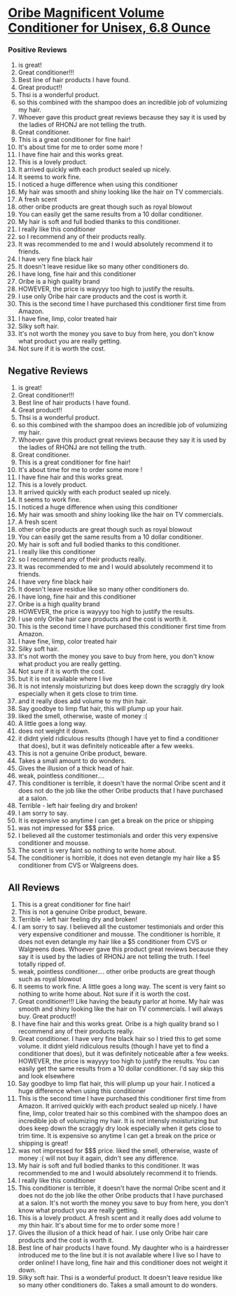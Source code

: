 # [Oribe Magnificent Volume Conditioner for Unisex, 6.8 Ounce](https://products.checkmycream.com/products/Oribe-Magnificent-Volume-Conditioner-for-Unisex-6.8-Ounce.html)

### Positive Reviews

<ol>
      <li>is great!</li>
      <li>Great conditioner!!!</li>
      <li>Best line of hair products I have found.</li>
      <li>Great product!!</li>
      <li>Thsi is a wonderful product.</li>
      <li>so this combined with the shampoo does an incredible job of volumizing my hair.  </li>
      <li>Whoever gave this product great reviews because they say it is used by the ladies of RHONJ are not telling the truth.</li>
      <li>Great conditioner.</li>
      <li>This is a great conditioner for fine hair!</li>
      <li>It&#x27;s about time for me to order some more !</li>
      <li>I have fine hair and this works great.</li>
      <li>This is a lovely product.</li>
      <li>It arrived quickly with each product sealed up nicely.  </li>
      <li>It seems to work fine.  </li>
      <li>I noticed a huge difference when using this conditioner</li>
      <li>My hair was smooth and shiny looking like the hair on TV commercials.</li>
      <li>A fresh scent</li>
      <li>other oribe products are great though such as royal blowout</li>
      <li>You can easily get the same results from a 10 dollar conditioner.</li>
      <li>My hair is soft and full bodied thanks to this conditioner.</li>
      <li>I really like this conditioner</li>
      <li>so I recommend any of their products really.</li>
      <li>It was recommended to me and I would absolutely recommend it to friends.</li>
      <li>I have very fine black hair</li>
      <li>It doesn&#x27;t leave residue like so many other conditioners do.  </li>
      <li>I have long, fine hair and this conditioner</li>
      <li>Oribe is a high quality brand</li>
      <li>HOWEVER, the price is wayyyy too high to justify the results.</li>
      <li>I use only Oribe hair care products and the cost is worth it.</li>
      <li>This is the second time I have purchased this conditioner first time from Amazon.  </li>
      <li>I have fine, limp, color treated hair</li>
      <li>Silky soft hair.  </li>
      <li>It&#x27;s not worth the money you save to buy from here, you don&#x27;t know what product you are really getting.</li>
      <li>Not sure if it is worth the cost.</li>
</ol>


<h2>Negative Reviews</h2>
<ol>
<li> is great!</li>
<li> Great conditioner!!!</li>
<li> Best line of hair products I have found.</li>
<li> Great product!!</li>
<li> Thsi is a wonderful product.</li>
<li> so this combined with the shampoo does an incredible job of volumizing my hair.  </li>
<li> Whoever gave this product great reviews because they say it is used by the ladies of RHONJ are not telling the truth.</li>
<li> Great conditioner.</li>
<li> This is a great conditioner for fine hair!</li>
<li> It&#x27;s about time for me to order some more !</li>
<li> I have fine hair and this works great.</li>
<li> This is a lovely product.</li>
<li> It arrived quickly with each product sealed up nicely.  </li>
<li> It seems to work fine.  </li>
<li> I noticed a huge difference when using this conditioner</li>
<li> My hair was smooth and shiny looking like the hair on TV commercials.</li>
<li> A fresh scent</li>
<li> other oribe products are great though such as royal blowout</li>
<li> You can easily get the same results from a 10 dollar conditioner.</li>
<li> My hair is soft and full bodied thanks to this conditioner.</li>
<li> I really like this conditioner</li>
<li> so I recommend any of their products really.</li>
<li> It was recommended to me and I would absolutely recommend it to friends.</li>
<li> I have very fine black hair</li>
<li> It doesn&#x27;t leave residue like so many other conditioners do.  </li>
<li> I have long, fine hair and this conditioner</li>
<li> Oribe is a high quality brand</li>
<li> HOWEVER, the price is wayyyy too high to justify the results.</li>
<li> I use only Oribe hair care products and the cost is worth it.</li>
<li> This is the second time I have purchased this conditioner first time from Amazon.  </li>
<li> I have fine, limp, color treated hair</li>
<li> Silky soft hair.  </li>
<li> It&#x27;s not worth the money you save to buy from here, you don&#x27;t know what product you are really getting.</li>
<li> Not sure if it is worth the cost.</li>
<li> but it is not available where I live</li>
<li> It is not intensly moisturizing but does keep down the scraggly dry look especially when it gets close to trim time.  </li>
<li> and it really does add volume to my thin hair.</li>
<li> Say goodbye to limp flat hair, this will plump up your hair.</li>
<li> liked the smell, otherwise, waste of money :(  </li>
<li> A little goes a long way.  </li>
<li> does not weight it down.</li>
<li> it didnt yield ridiculous results (though I have yet to find a conditioner that does), but it was definitely noticeable after a few weeks.</li>
<li> This is not a genuine Oribe product, beware.</li>
<li> Takes a small amount to do wonders.</li>
<li> Gives the illusion of a thick head of hair.  </li>
<li> weak, pointless conditioner....</li>
<li> This conditioner is terrible, it doesn&#x27;t have the normal Oribe scent and it does not do the job like the other Oribe products that I have purchased at a salon.</li>
<li> Terrible - left hair feeling dry and broken!</li>
<li> I am sorry to say.</li>
<li> It is expensive so anytime I can get a break on the price or shipping</li>
<li> was not impressed for $$$ price.</li>
<li> I believed all the customer testimonials and order this very expensive conditioner and mousse.  </li>
<li> The scent is very faint so nothing to write home about.  </li>
<li> The conditioner is horrible, it does not even detangle my hair like a $5 conditioner from CVS or Walgreens does.</li>
</ol>

<h2>All Reviews</h2>

<ol>
    <li> This is a great conditioner for fine hair!</li>
    <li> This is not a genuine Oribe product, beware.</li>
    <li> Terrible - left hair feeling dry and broken!</li>
    <li> I am sorry to say. I believed all the customer testimonials and order this very expensive conditioner and mousse.  The conditioner is horrible, it does not even detangle my hair like a $5 conditioner from CVS or Walgreens does. Whoever gave this product great reviews because they say it is used by the ladies of RHONJ are not telling the truth. I feel totally ripped of.</li>
    <li> weak, pointless conditioner.... other oribe products are great though such as royal blowout</li>
    <li> It seems to work fine.  A little goes a long way.  The scent is very faint so nothing to write home about.  Not sure if it is worth the cost.</li>
    <li> Great conditioner!!! Like having the beauty parlor at home. My hair was smooth and shiny looking like the hair on TV commercials. I will always buy. Great product!!</li>
    <li> I have fine hair and this works great. Oribe is a high quality brand so I recommend any of their products really.</li>
    <li> Great conditioner. I have very fine black hair so I tried this to get some volume. it didnt yield ridiculous results (though I have yet to find a conditioner that does), but it was definitely noticeable after a few weeks. HOWEVER, the price is wayyyy too high to justify the results. You can easily get the same results from a 10 dollar conditioner. I&#x27;d say skip this and look elsewhere</li>
    <li> Say goodbye to limp flat hair, this will plump up your hair. I noticed a huge difference when using this conditioner</li>
    <li> This is the second time I have purchased this conditioner first time from Amazon.  It arrived quickly with each product sealed up nicely.  I have fine, limp, color treated hair so this combined with the shampoo does an incredible job of volumizing my hair.  It is not intensly moisturizing but does keep down the scraggly dry look especially when it gets close to trim time.  It is expensive so anytime I can get a break on the price or shipping is great!</li>
    <li> was not impressed for $$$ price. liked the smell, otherwise, waste of money :(  will not buy it again, didn&#x27;t see any difference.</li>
    <li> My hair is soft and full bodied thanks to this conditioner. It was recommended to me and I would absolutely recommend it to friends.</li>
    <li> I really like this conditioner</li>
    <li> This conditioner is terrible, it doesn&#x27;t have the normal Oribe scent and it does not do the job like the other Oribe products that I have purchased at a salon. It&#x27;s not worth the money you save to buy from here, you don&#x27;t know what product you are really getting.</li>
    <li> This is a lovely product. A fresh scent and it really does add volume to my thin hair. It&#x27;s about time for me to order some more !</li>
    <li> Gives the illusion of a thick head of hair.  I use only Oribe hair care products and the cost is worth it.</li>
    <li> Best line of hair products I have found. My daughter who is a hairdresser introduced me to the line but it is not available where I live so I have to order online! I have long, fine hair and this conditioner does not weight it down.</li>
    <li> Silky soft hair.  Thsi is a wonderful product. It doesn&#x27;t leave residue like so many other conditioners do.  Takes a small amount to do wonders.</li>
</ol>




